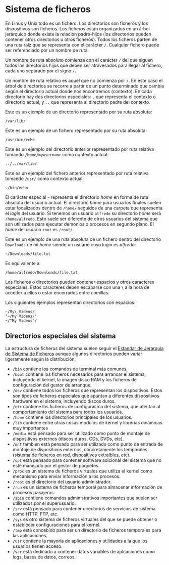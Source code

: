 # Sistema de ficheros

En Linux y Unix todo es un fichero. Los directorios son ficheros y los dispositivos son ficheros. Los ficheros están organizados en un árbol jerárquico donde existe la relación padre-hijos (los directorios pueden contener otros directorios u otros ficheros). Todos los ficheros parten de una ruta raíz que se representa con el carácter `/`. Cualquier fichero puede ser referenciado por un nombre de ruta.

Un nombre de ruta absoluto comienza con el carácter `/` del que siguen todos los directorios hijos que deben ser atravesados para llegar al fichero, cada uno separado por el signo `/`.

Un nombre de ruta relativo es aquel que no comienza por `/`. En este caso el árbol de directorios se recorre a partir de un punto determinado que cambia según el directorio actual donde nos encontremos (contexto). En cada directorio hay dos directorios especiales: `.` que representa el contexto o directorio actual, y `..` que representa al directorio padre del contexto.

Este es un ejemplo de un directorio representado por su ruta absoluta:

```
/var/lib/
```

Este es un ejemplo de un fichero representado por su ruta absoluta:

```
/usr/bin/echo
```

Este es un ejemplo del directorio anterior representado por ruta relativa tomando `/home/myusername` como contexto actual:

```
../../var/lib/
```

Este es un ejemplo del fichero anterior representado por ruta relativa tomando `/usr/` como contexto actual:

```
./bin/echo
```

El carácter especial `~` representa el directorio _home_ en forma de ruta absoluta del usuario actual. El directorio _home_ para usuarios finales suelen estar localizados dentro de `/home/` seguidos de una carpeta que representa el _login_ del usuario. Si tenemos un usuario `alfredo` su directorio _home_ será `/home/alfredo`. Esto suele ser diferente de otros usuarios del sistema que son utilizados para ejecutar demonios o procesos en segundo plano. El _home_ del usuario `root` es `/root/`.

Este es un ejemplo de una ruta absoluta de un fichero dentro del directorio `Downloads` de mi _home_ siendo un usuario cuyo login es _alfredo_:

```
~/Downloads/file.txt
```

Es equivalente a:

```
/home/alfredo/Downloads/file.txt
```

Los ficheros o directorios pueden contener espacios y otros caracteres especiales. Estos caracteres deben escaparse con una `\` a la hora de acceder a ellos o estar encerrados entre comillas.

Los siguientes ejemplos representan directorios con espacios:

```
~/My\ Videos/
"~/My Videos/"
~/"My Videos"/
```

## Directorios especiales del sistema

La estructura de ficheros del sistema suelen seguir el [Estandar de Jerarquía de Sistema de Ficheros](https://www.pathname.com/fhs/pub/fhs-2.3.html) aunque algunos directorios pueden variar ligeramente según la distribución:

- `/bin` contiene los comandos de terminal más comunes.
- `/boot` contiene los ficheros necesarios para arrancar el sistema, incluyendo el kernel, la imagen disco RAM  y los ficheros de configuración del gestor de arranque.
- `/dev` contiene todos los ficheros que representan los dispositivos. Estos son tipos de ficheros especiales que apuntan a diferentes.dispositivos hardware en el sistema, incluyendo discos duros.
- `/etc` contiene los ficheros de configuración del sistema, que afectan al comportamiento del sistema para todos los usuarios.
- `/home` contiene los directorios principales de los usuarios.
- `/lib` contiene entre otras cosas módulos de kernel y librerías dinámicas muy importantes
- `/media` está pensado para ser utilizado como punto de montaje de dispositivos externos (discos duros, CDs, DVDs, etc).
- `/mnt` también está pensado para ser utilizado como punto de entrada de montaje de dispositivos externos, concretamente los temporales (sistema de ficheros en red, dispositivos extraíbles, etc).
- `/opt` está pensado para contener software adicional del sistema que no esté manejado por el gestor de paquetes.
- `/proc` es un sistema de ficheros virtuales que utiliza el kernel como mecanismo para enviar información a los procesos.
- `/root` es el directorio del usuario administrador.
- `/run` es un sistema de ficheros temporal para almacenar información de procesos pasajeros.
- `/sbin` contiene comandos administrativos importantes que suelen ser utilizados por el superusuario.
- `/srv` está pensado para contener directorios de servicios de sistema como HTTP, FTP, etc.
- `/sys` es otro sistema de ficheros virtuales del que se puede obtener o establecer configuraciones para el kernel.
- `/tmp` está concebido para ser un directorio de ficheros temporales para las aplicaciones.
- `/usr` contiene la mayoría de aplicaciones y utilidades a la que los usuarios tienen acceso.
- `/var` está dedicado a contener datos variables de aplcaciones como logs, bases de datos, correos.
